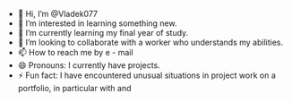 - 👋 Hi, I’m @Vladek077
- 👀 I’m interested in learning something new.
- 🌱 I’m currently learning my final year of study. 
- 💞️ I’m looking to collaborate with a worker who understands my abilities.
- 📫 How to reach me by e - mail
- 😄 Pronouns: I currently have projects.
- ⚡ Fun fact: I have encountered unusual situations in project work on a portfolio, in particular with and


<!---
Vladek077/Vladek077 is a ✨ special ✨ repository because its `README.md` (this file) appears on your GitHub profile.
You can click the Preview link to take a look at your changes.
--->
